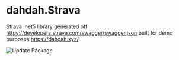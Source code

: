 # dahdah.Strava

Strava .net5 library generated off https://developers.strava.com/swagger/swagger.json built for demo purposes https://dahdah.xyz/.

![Update Package](https://github.com/Gordon-Beeming/dahdah.Strava/workflows/Update%20Package/badge.svg)
